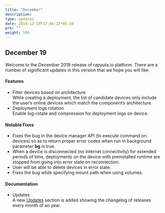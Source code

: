 ```yaml
---
title: "December"
description:
type: updates
date: 2018-12-19T17:46:22+05:30
pre: ""
weight: 599
---
```

## December 19
Welcome to the December 2018 release of rapyuta.io platform. There are a
number of significant updates in this version that we hope you will like.

#### Features
* Filter devices based on architecture    
    While creating a deployment, the list of candidate devices only include
    the user’s online devices which match the component’s architecture.
* Deployment logs rotation    
    Enable log-rotate and compression for deployment logs on device.

#### Notable Fixes
* Fixes the bug in the device manager API (to execute command on devices) so
as to return proper error codes when run in background parameter **bg** is true.
* When a device is disconnected (no internet connectivity) for extended periods
of time, deployments on the device with preinstalled runtime are stopped from
going into error state on reconnection.
* User will be able to delete devices in error state.
* Fixes the bug while specifying mount path when using volumes.

#### Documentation
* Updates    
    A new [Updates](/updates) section is added showing the changelog of releases every month of an year.

